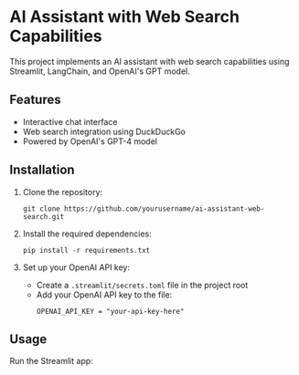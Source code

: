 # AI Assistant with Web Search Capabilities

This project implements an AI assistant with web search capabilities using Streamlit, LangChain, and OpenAI's GPT model.

## Features

- Interactive chat interface
- Web search integration using DuckDuckGo
- Powered by OpenAI's GPT-4 model

## Installation

1. Clone the repository:
   ```
   git clone https://github.com/yourusername/ai-assistant-web-search.git
   ```

2. Install the required dependencies:
   ```
   pip install -r requirements.txt
   ```

3. Set up your OpenAI API key:
   - Create a `.streamlit/secrets.toml` file in the project root
   - Add your OpenAI API key to the file:
     ```
     OPENAI_API_KEY = "your-api-key-here"
     ```

## Usage

Run the Streamlit app:
